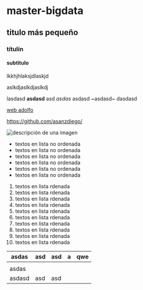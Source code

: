 # master-bigdata

## titulo más pequeño

### títulín

#### subtitulo

lkkhjhlaksjdlaskjd

aslkdjaslkdjaslkdj

lasdasd **asdasd** asd *asdas* asdasd ~asdasd~ dasdasd

[web adolfo](https://www.asanzdiego.com/)

<https://github.com/asanzdiego/>

![descripción de una imagen](https://avatars3.githubusercontent.com/u/1641592?s=460&u=dadc87e0bdc2fce2266da0e884c29cca4e14d444&v=4)

- textos en lista no ordenada
- textos en lista no ordenada
- textos en lista no ordenada
- textos en lista no ordenada
- textos en lista no ordenada
- textos en lista no ordenada


1. textos en lista rdenada
1. textos en lista rdenada
1. textos en lista rdenada
1. textos en lista rdenada
1. textos en lista rdenada
1. textos en lista rdenada
1. textos en lista rdenada
1. textos en lista rdenada
1. textos en lista rdenada
1. textos en lista rdenada


|  asdas |   asd |  asd | a  | qwe  |
|---|---|---|---|---|
|   |   |   |   |   |
| asdas  |   |   |   |   |
|  asdasd |  asd |   asd |   |   |
